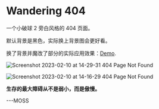 # Wandering 404

一个小破球 2 旁白风格的 404 页面。

默认背景是黑色，实际换上背景图会更好看。

换了背景并魔改了部分的实际应用效果：[Demo](https://sukwants.github.io/404).

![Screenshot 2023-02-10 at 14-29-31 404 Page Not Found](https://user-images.githubusercontent.com/95968907/218019242-a9823a6c-3c1e-47e5-b018-9ede7f488e84.png)

![Screenshot 2023-02-10 at 14-16-29 404 Page Not Found](https://user-images.githubusercontent.com/95968907/218018749-6cb13769-7859-4688-bed6-28e1943c3607.png)

**生存的最大障碍从不是弱小，而是傲慢。**

---MOSS
